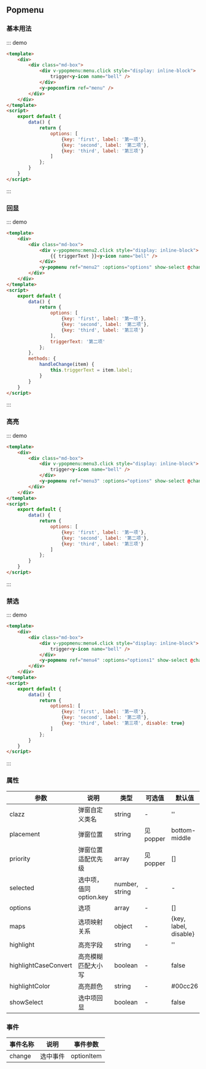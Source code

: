 <script>
    export default {
        data() {
            return {
                options: [
                    {key: 'first', label: '第一项'},
                    {key: 'second', label: '第二项'},
                    {key: 'third', label: '第三项'}
                ],
                options1: [
                    {key: 'first', label: '第一项'},
                    {key: 'second', label: '第二项'},
                    {key: 'third', label: '第三项', disable: true}
                ],
                triggerText: '第二项',
            };
        },
        methods: {
            handleChange(item) {
                this.triggerText = item.label;
            }
        }
    }
</script>
<style>
.md-box {
    margin-bottom: 20px;
}
.md-box:last-child {
    margin-bottom: 0px;
}
</style>
## Popmenu

### 基本用法

::: demo
```html
<template>
    <div>
        <div class="md-box">
            <div v-ypopmenu:menu.click style="display: inline-block">
                trigger<y-icon name="bell" />
            </div>
            <y-popconfirm ref="menu" />
        </div>
    </div>
</template>
<script>
    export default {
        data() {
            return {
                options: [
                    {key: 'first', label: '第一项'},
                    {key: 'second', label: '第二项'},
                    {key: 'third', label: '第三项'}
                ]
            };
        }
    }
</script>
```
:::

### 回显

::: demo
```html
<template>
    <div>
        <div class="md-box">
            <div v-ypopmenu:menu2.click style="display: inline-block">
                {{ triggerText }}<y-icon name="bell" />
            </div>
            <y-popmenu ref="menu2" :options="options" show-select @change="handleChange" selected="second" />
        </div>
    </div>
</template>
<script>
    export default {
        data() {
            return {
                options: [
                    {key: 'first', label: '第一项'},
                    {key: 'second', label: '第二项'},
                    {key: 'third', label: '第三项'}
                ],
                triggerText: '第二项'
            };
        },
        methods: {
            handleChange(item) {
                this.triggerText = item.label;
            }
        }
    }
</script>
```
:::

### 高亮

::: demo
```html
<template>
    <div>
        <div class="md-box">
            <div v-ypopmenu:menu3.click style="display: inline-block">
                trigger<y-icon name="bell" />
            </div>
            <y-popmenu ref="menu3" :options="options" show-select @change="handleChange" highlight="项" />
        </div>
    </div>
</template>
<script>
    export default {
        data() {
            return {
                options: [
                    {key: 'first', label: '第一项'},
                    {key: 'second', label: '第二项'},
                    {key: 'third', label: '第三项'}
                ]
            };
        }
    }
</script>
```
:::

### 禁选

::: demo
```html
<template>
    <div>
        <div class="md-box">
            <div v-ypopmenu:menu4.click style="display: inline-block">
                trigger<y-icon name="bell" />
            </div>
            <y-popmenu ref="menu4" :options="options1" show-select @change="handleChange" />
        </div>
    </div>
</template>
<script>
    export default {
        data() {
            return {
                options1: [
                    {key: 'first', label: '第一项'},
                    {key: 'second', label: '第二项'},
                    {key: 'third', label: '第三项', disable: true}
                ]
            };
        }
    }
</script>
```
:::
### 属性

| 参数      | 说明                             | 类型      | 可选值       | 默认值 |
| -------- | -------------------------------- | -------- | ----------- | ----- |
| clazz   | 弹窗自定义类名 | string    | - | '' |
| placement     | 弹窗位置  | string   | 见popper | bottom-middle |
| priority  | 弹窗位置适配优先级  | array   | 见popper  | [] |
| selected | 选中项，值同option.key   | number, string   | -           | - |
| options | 选项   | array   | -           | [] |
| maps | 选项映射关系   | object   | -           | {key, label, disable} |
| highlight | 高亮字段   | string   | -           | '' |
| highlightCaseConvert | 高亮模糊匹配大小写   | boolean   | -           | false |
| highlightColor | 高亮颜色   | string   | -       | #00cc26 |
| showSelect | 选中项回显   | boolean   | -       | false |

### 事件

| 事件名称  | 说明                              | 事件参数  |
| -------- | -------------------------------- | -------- |
| change    | 选中事件 | optionItem |
